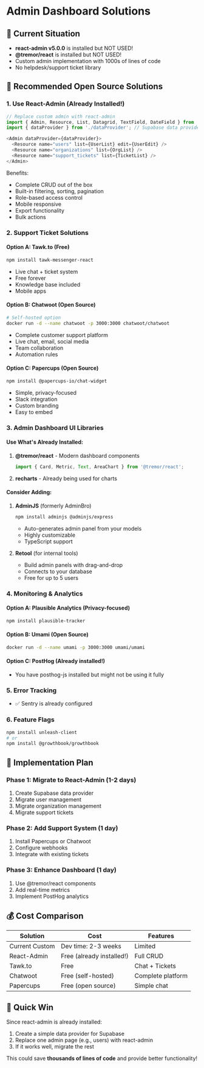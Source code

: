 # Admin Dashboard Solutions

## 🚨 Current Situation
- **react-admin v5.0.0** is installed but NOT USED!
- **@tremor/react** is installed but NOT USED!
- Custom admin implementation with 1000s of lines of code
- No helpdesk/support ticket library

## 🎯 Recommended Open Source Solutions

### 1. **Use React-Admin (Already Installed!)**
```typescript
// Replace custom admin with react-admin
import { Admin, Resource, List, Datagrid, TextField, DateField } from 'react-admin';
import { dataProvider } from './dataProvider'; // Supabase data provider

<Admin dataProvider={dataProvider}>
  <Resource name="users" list={UserList} edit={UserEdit} />
  <Resource name="organizations" list={OrgList} />
  <Resource name="support_tickets" list={TicketList} />
</Admin>
```

Benefits:
- Complete CRUD out of the box
- Built-in filtering, sorting, pagination
- Role-based access control
- Mobile responsive
- Export functionality
- Bulk actions

### 2. **Support Ticket Solutions**

#### Option A: **Tawk.to** (Free)
```bash
npm install tawk-messenger-react
```
- Live chat + ticket system
- Free forever
- Knowledge base included
- Mobile apps

#### Option B: **Chatwoot** (Open Source)
```bash
# Self-hosted option
docker run -d --name chatwoot -p 3000:3000 chatwoot/chatwoot
```
- Complete customer support platform
- Live chat, email, social media
- Team collaboration
- Automation rules

#### Option C: **Papercups** (Open Source)
```bash
npm install @papercups-io/chat-widget
```
- Simple, privacy-focused
- Slack integration
- Custom branding
- Easy to embed

### 3. **Admin Dashboard UI Libraries**

#### Use What's Already Installed:
1. **@tremor/react** - Modern dashboard components
   ```typescript
   import { Card, Metric, Text, AreaChart } from '@tremor/react';
   ```

2. **recharts** - Already being used for charts

#### Consider Adding:
1. **AdminJS** (formerly AdminBro)
   ```bash
   npm install adminjs @adminjs/express
   ```
   - Auto-generates admin panel from your models
   - Highly customizable
   - TypeScript support

2. **Retool** (for internal tools)
   - Build admin panels with drag-and-drop
   - Connects to your database
   - Free for up to 5 users

### 4. **Monitoring & Analytics**

#### Option A: **Plausible Analytics** (Privacy-focused)
```bash
npm install plausible-tracker
```

#### Option B: **Umami** (Open Source)
```bash
docker run -d --name umami -p 3000:3000 umami/umami
```

#### Option C: **PostHog** (Already installed!)
- You have posthog-js installed but might not be using it fully

### 5. **Error Tracking**
- ✅ Sentry is already configured

### 6. **Feature Flags**
```bash
npm install unleash-client
# or
npm install @growthbook/growthbook
```

## 🔧 Implementation Plan

### Phase 1: Migrate to React-Admin (1-2 days)
1. Create Supabase data provider
2. Migrate user management
3. Migrate organization management
4. Migrate support tickets

### Phase 2: Add Support System (1 day)
1. Install Papercups or Chatwoot
2. Configure webhooks
3. Integrate with existing tickets

### Phase 3: Enhance Dashboard (1 day)
1. Use @tremor/react components
2. Add real-time metrics
3. Implement PostHog analytics

## 💰 Cost Comparison

| Solution | Cost | Features |
|----------|------|----------|
| Current Custom | Dev time: 2-3 weeks | Limited |
| React-Admin | Free (already installed!) | Full CRUD |
| Tawk.to | Free | Chat + Tickets |
| Chatwoot | Free (self-hosted) | Complete platform |
| Papercups | Free (open source) | Simple chat |

## 🚀 Quick Win

Since react-admin is already installed:
1. Create a simple data provider for Supabase
2. Replace one admin page (e.g., users) with react-admin
3. If it works well, migrate the rest

This could save **thousands of lines of code** and provide better functionality!